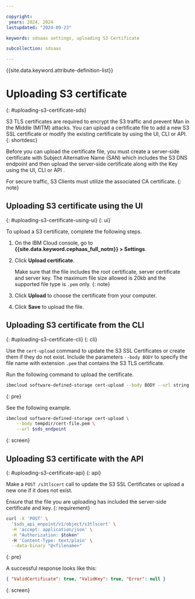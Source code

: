 ```yaml
---

copyright:
 years: 2024, 2024
lastupdated: "2024-09-23"

keywords: sdsaas settings, uploading S3 Certificate

subcollection: sdsaas

---
```


{{site.data.keyword.attribute-definition-list}}

# Uploading S3 certificate
{: #uploading-s3-certificate-sds}

S3 TLS certificates are required to encrypt the S3 traffic and prevent Man in the Middle (MITM) attacks. You can upload a certificate file to add a new S3 SSL certificate or modify the existing certificate by using the UI, CLI or API.
{: shortdesc}

Before you can upload the certificate file, you must create a server-side certificate with Subject Alternative Name (SAN) which includes the S3 DNS endpoint and then upload the server-side certificate along with the Key using the UI, CLI or API .

For secure traffic, S3 Clients must utilize the associated CA certificate.
{: note}



## Uploading S3 certificate using the UI
{: #uploading-s3-certificate-using-ui}
{: ui}

To upload a S3 certificate, complete the following steps.

1. On the IBM Cloud console, go to **{{site.data.keyword.cephaas_full_notm}} > Settings**.

2. Click **Upload certificate**.

    Make sure that the file includes the root certificate, server certificate and server key. The maximum file size allowed is 20kb and the supported file type is `.pem` only.
    {: note}

3. Click **Upload** to choose the certificate from your computer.

4. Click **Save** to upload the file.


## Uploading S3 certificate from the CLI
{: #uploading-s3-certificate-cli}
{: cli}

Use the `cert-upload` command to update the S3 SSL Certificates or create them if they do not exist. Include the parameters `--body BODY` to specify the file name with extension `.pem` that contains the S3 TLS certificate.

Run the following command to upload the certificate.

```sh
ibmcloud software-defined-storage cert-upload --body BODY --url string
```
{: pre}


See the following example.

```sh
ibmcloud software-defined-storage cert-upload \
    --body tempdir/cert-file.pem \
    --url $sds_endpoint
```
{: screen}


## Uploading S3 certificate with the API
{: #uploading-s3-certificate-api}
{: api}

Make a `POST /s3tlscert` call to update the S3 SSL Certificates or upload a new one if it does not exist.

Ensure that the file you are uploading has included the server-side certificate and key.
{: requirement}

```sh
curl -X 'POST' \
  '$sds_api_enpoint/v1/object/s3tlscert' \
  -H 'accept: application/json' \
  -H "Authorization: $token"
  -H 'Content-Type: text/plain' \
  --data-binary "@<filename>"
```
{: pre}

A successful response looks like this:

```json
{ "ValidCertificate": true, "ValidKey": true, "Error": null }

```
{: screen}
